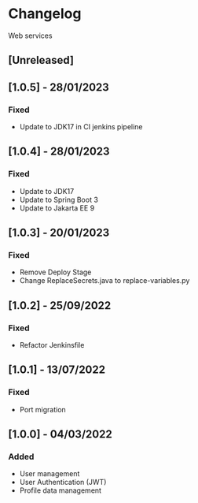 # Changelog
Web services

## [Unreleased]

## [1.0.5] - 28/01/2023
### Fixed
- Update to JDK17 in CI jenkins pipeline

## [1.0.4] - 28/01/2023
### Fixed
- Update to JDK17
- Update to Spring Boot 3
- Update to Jakarta EE 9

## [1.0.3] - 20/01/2023
### Fixed
- Remove Deploy Stage
- Change ReplaceSecrets.java to replace-variables.py

## [1.0.2] - 25/09/2022
### Fixed
- Refactor Jenkinsfile

## [1.0.1] - 13/07/2022
### Fixed
- Port migration

## [1.0.0] - 04/03/2022
### Added
- User management
- User Authentication (JWT)
- Profile data management